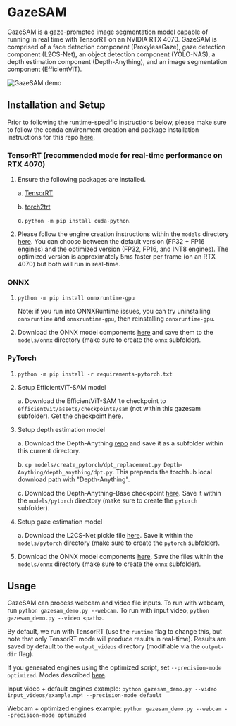 # GazeSAM

GazeSAM is a gaze-prompted image segmentation model capable of running in real time with TensorRT on an NVIDIA RTX 4070.  GazeSAM is comprised of a face detection component (ProxylessGaze), gaze detection component (L2CS-Net), an object detection component (YOLO-NAS), a depth estimation component (Depth-Anything), and an image segmentation component (EfficientViT).

![GazeSAM demo](assets/gazesam_demo.gif)


## Installation and Setup
Prior to following the runtime-specific instructions below, please make sure to follow the conda environment creation and package installation instructions for this repo [here](https://github.com/mit-han-lab/efficientvit?tab=readme-ov-file#getting-started).

### TensorRT (recommended mode for real-time performance on RTX 4070)

1. Ensure the following packages are installed.

    a. [TensorRT](https://docs.nvidia.com/deeplearning/tensorrt/install-guide/index.html)

    b. [torch2trt](https://github.com/NVIDIA-AI-IOT/torch2trt)

    c. `python -m pip install cuda-python`.

2. Please follow the engine creation instructions within the `models` directory [here](models/README.md).  You can choose between the default version (FP32 + FP16 engines) and the optimized version (FP32, FP16, and INT8 engines). The optimized version is approximately 5ms faster per frame (on an RTX 4070) but both will run in real-time.

### ONNX

1. `python -m pip install onnxruntime-gpu`

    Note: if you run into ONNXRuntime issues, you can try uninstalling `onnxruntime` and `onnxruntime-gpu`, then reinstalling `onnxruntime-gpu`.

2. Download the ONNX model components [here](https://huggingface.co/mit-han-lab/efficientvit-sam/tree/main/gazesam/onnx) and save them to the `models/onnx` directory (make sure to create the `onnx` subfolder).

### PyTorch
1. `python -m pip install -r requirements-pytorch.txt`

2.  Setup EfficientViT-SAM model

    a. Download the EfficientViT-SAM `l0` checkpoint to `efficientvit/assets/checkpoints/sam` (not within this gazesam subfolder).  Get the checkpoint [here](https://huggingface.co/mit-han-lab/efficientvit-sam/blob/main/l0.pt).

3. Setup depth estimation model

    a. Download the Depth-Anything [repo](https://github.com/LiheYoung/Depth-Anything) and save it as a subfolder within this current directory.

    b. `cp models/create_pytorch/dpt_replacement.py Depth-Anything/depth_anything/dpt.py`. This prepends the torchhub local download path with "Depth-Anything".

    c. Download the Depth-Anything-Base checkpoint [here](https://huggingface.co/spaces/LiheYoung/Depth-Anything/blob/main/checkpoints/depth_anything_vitb14.pth).  Save it within the `models/pytorch` directory (make sure to create the `pytorch` subfolder).

4. Setup gaze estimation model

    a. Download the L2CS-Net pickle file [here](https://drive.google.com/drive/folders/1qDzyzXO6iaYIMDJDSyfKeqBx8O74mF8s).  Save it within the `models/pytorch` directory (make sure to create the `pytorch` subfolder). 

5. Download the ONNX model components [here](https://huggingface.co/mit-han-lab/efficientvit-sam/tree/main/gazesam/onnx).  Save the files within the `models/onnx` directory (make sure to create the `onnx` subfolder). 

## Usage
GazeSAM can process webcam and video file inputs. To run with webcam, run `python gazesam_demo.py --webcam`.  To run with input video, `python gazesam_demo.py --video <path>`. 

 By default, we run with TensorRT (use the `runtime` flag to change this, but note that only TensorRT mode will produce results in real-time).  Results are saved by default to the `output_videos` directory (modifiable via the `output-dir` flag).

 If you generated engines using the optimized script, set `--precision-mode optimized`.  Modes described [here](models/README.md).

Input video + default engines example: `python gazesam_demo.py --video input_videos/example.mp4 --precision-mode default`

Webcam + optimized engines example: `python gazesam_demo.py --webcam --precision-mode optimized`